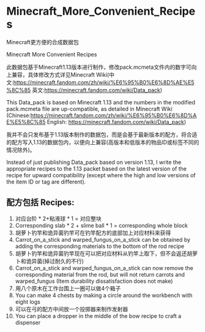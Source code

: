 # Minecraft_More_Convenient_Recipes
Minecraft更方便的合成数据包

Minecraft More Convenient Recipes


此数据包基于Minecraft1.13版本进行制作，修改pack.mcmeta文件内的数字可向上兼容，具体修改方式详见Minecraft Wiki(中文:https://minecraft.fandom.com/zh/wiki/%E6%95%B0%E6%8D%AE%E5%8C%85 英文:https://minecraft.fandom.com/wiki/Data_pack)

This Data_pack is based on Minecraft 1.13 and the numbers in the modified pack.mcmeta file are up-compatible, as detailed in Minecraft Wiki (Chinese:https://minecraft.fandom.com/zh/wiki/%E6%95%B0%E6%8D%AE%E5%8C%85 English: https://minecraft.fandom.com/wiki/Data_pack)


我并不会只发布基于1.13版本制作的数据包，而是会基于最新版本的配方，将合适的配方写入1.13的数据包内，以便向上兼容(高版本和低版本的物品ID或标签不同的情况除外)。

Instead of just publishing Data_pack based on version 1.13, I write the appropriate recipes to the 1.13 packet based on the latest version of the recipe for upward compatibility (except where the high and low versions of the item ID or tag are different).




## 配方包括 Recipes:
 1.  对应台阶 * 2+粘液球 * 1 = 对应整块
 1.  Corresponding slab * 2 + slime ball * 1 = corresponding whole block
 2.  胡萝卜钓竿和诡异菌钓竿可在钓竿配方的底部加上对应材料来获得
 2.  Carrot_on_a_stick and warped_fungus_on_a_stick can be obtained by adding the corresponding materials to the bottom of the rod recipe
 3.  胡萝卜钓竿和诡异菌钓竿现在可以把对应材料从钓竿上取下，但不会返还胡萝卜和诡异菌(掉过耐久的不行)
 3.  Carrot_on_a_stick and warped_fungus_on_a_stick can now remove the corresponding material from the rod, but will not return carrots and warped_fungus (Item durability dissatisfaction does not make)
 4.  用八个原木在工作台围上一圈可以做4个箱子
 4.  You can make 4 chests by making a circle around the workbench with eight logs
 5.  可以在弓的配方中间放一个投掷器来制作发射器
 5.  You can place a dropper in the middle of the bow recipe to craft a dispenser
